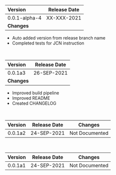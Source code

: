 | Version | Release Date|
|:----|:----:| 
|0.0.1-alpha-4  | XX-XXX-2021| 
| **Changes** |
* Auto added version from release branch name
* Completed tests for JCN instruction

<br>

| Version | Release Date|
|:----|:----:| 
|0.0.1a3  | 26-SEP-2021| 
| **Changes** |
* Improved build pipeline <br>
* Improved README <br>
* Created CHANGELOG<br>

<br>

| Version | Release Date| Changes|
|    :----:    |    :----:    | ------ |
|0.0.1a2  | 24-SEP-2021| Not Documented
<br>


| Version | Release Date| Changes|
|    :----:    |    :----:    | ------ |
|0.0.1a1  | 24-SEP-2021| Not Documented

